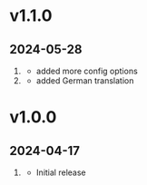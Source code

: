 # v1.1.0
##  2024-05-28

1. [](#new)
    * added more config options
1. [](#improved)
    * added German translation

# v1.0.0
##  2024-04-17

1. [](#new)
    * Initial release
